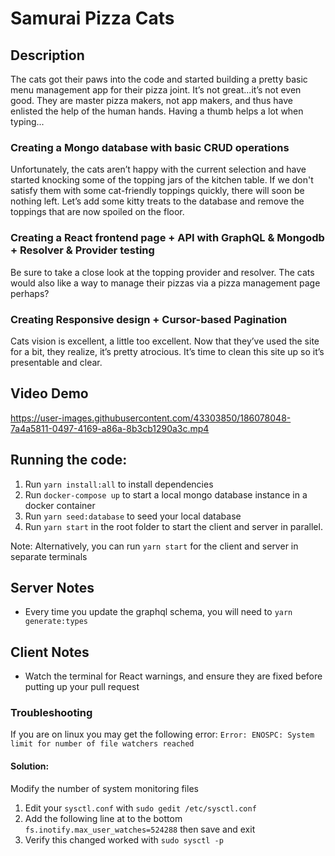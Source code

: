 # Samurai Pizza Cats

## Description
The cats got their paws into the code and started building a pretty basic menu management app for their pizza joint. It’s not great...it’s not even good. They are master pizza makers, not app makers, and thus have enlisted the help of the human hands. Having a thumb helps a lot when typing...

### Creating a Mongo database with basic CRUD operations
Unfortunately, the cats aren’t happy with the current selection and have started knocking some of the topping jars of the kitchen table. If we don't satisfy them with some cat-friendly toppings quickly, there will soon be nothing left. Let’s add some kitty treats to the database and remove the toppings that are now spoiled on the floor.

### Creating a React frontend page + API with GraphQL & Mongodb + Resolver & Provider testing
Be sure to take a close look at the topping provider and resolver. The cats would also like a way to manage their pizzas via a pizza management page perhaps?

### Creating Responsive design + Cursor-based Pagination
Cats vision is excellent, a little too excellent. Now that they’ve used the site for a bit, they realize, it’s pretty atrocious. It’s time to clean this site up so it’s presentable and clear.

## Video Demo

https://user-images.githubusercontent.com/43303850/186078048-7a4a5811-0497-4169-a86a-8b3cb1290a3c.mp4

## Running the code:

1. Run `yarn install:all` to install dependencies
1. Run `docker-compose up` to start a local mongo database instance in a docker container
1. Run `yarn seed:database` to seed your local database
1. Run `yarn start` in the root folder to start the client and server in parallel.

Note: Alternatively, you can run `yarn start` for the client and server in separate terminals

## Server Notes

- Every time you update the graphql schema, you will need to `yarn generate:types`

## Client Notes

- Watch the terminal for React warnings, and ensure they are fixed before putting up your pull request

### Troubleshooting

If you are on linux you may get the following error: `Error: ENOSPC: System limit for number of file watchers reached`

#### Solution:

Modify the number of system monitoring files

1. Edit your `sysctl.conf` with `sudo gedit /etc/sysctl.conf`
2. Add the following line at to the bottom `fs.inotify.max_user_watches=524288` then save and exit
3. Verify this changed worked with `sudo sysctl -p`
